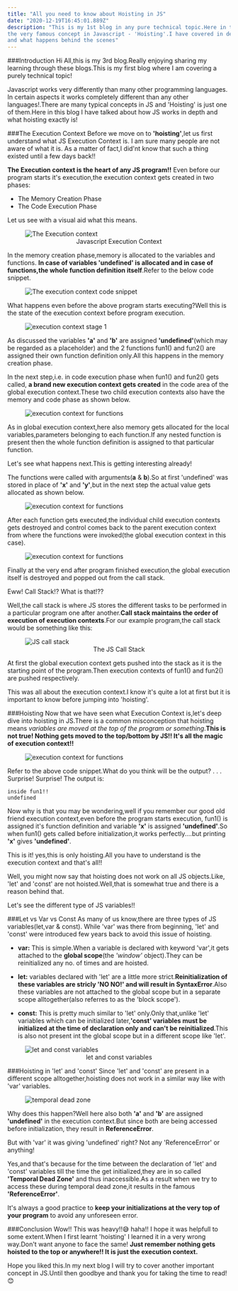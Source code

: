 ```yaml
---
title: "All you need to know about Hoisting in JS"
date: "2020-12-19T16:45:01.889Z"
description: "This is my 1st blog in any pure technical topic.Here in this blog I talk about
the very famous concept in Javascript - 'Hoisting'.I have covered in depth exactly what is hoisting
and what happens behind the scenes"
---
```


###Introduction
Hi All,this is my 3rd blog.Really enjoying sharing my learning
 through these blogs.This is my first blog where
I am covering a purely technical topic!

Javascript works very differently than many other programming languages.
In certain aspects it works completely different than any other languages!.There are many typical concepts in JS and 'Hoisting' is just one of them.Here in this blog I have talked about
how JS works in depth and what hoisting exactly is!

###The Execution Context
Before we move on to **'hoisting'**,let us first understand what JS Execution Context is.
I am sure many people are not aware of what it is.
As a matter of fact,I did'nt know that such a thing existed until
a few days back!!

**The Execution context is the heart of any JS program!!** Even before our
program starts it's execution,the execution context gets created in two phases:

* The Memory Creation Phase
* The Code Execution Phase

Let us see with a visual aid what this means.
<figure>
  <img
  src="./images/basic.png"
  alt="The Execution context">
  <figcaption style="text-align:center;">Javascript Execution Context</figcaption>
</figure>

In the memory creation phase,memory is allocated to the variables and functions.
**In case of variables 'undefined' is allocated and in case of functions,the whole function definition itself**.Refer to the below code snippet.
<figure>
  <img
  src="./images/ec-code-snippet.png"
  alt="The execution context code snippet">
</figure>

What happens even before the above program starts executing?Well this is
the state of the execution context before program execution.
<figure>
  <img
  src="./images/ec-stage1.png"
  alt="execution context stage 1">
</figure>

As discussed the variables **'a'** and **'b'** are assigned **'undefined'**(which may be 
regarded as a placeholder) and the 2 functions fun1() and fun2() are assigned
their own function definition only.All this happens in the memory creation phase.

In the next step,i.e. in code execution phase when fun1() and fun2() gets called,
**a brand new execution context gets created** in the code area of the global execution context.These two child execution contexts also have the memory and code
phase as shown below.
<figure>
  <img
  src="./images/part2.png"
  alt="execution context for functions">
</figure>

As in global execution context,here also memory gets allocated for the local variables,parameters belonging to each function.If any nested function is present
then the whole function definition is assigned to that particular function.

Let's see what happens next.This is getting interesting already!

The functions were called with arguments(**a** & **b**).So at first 'undefined' was stored
in place of **'x'** and **'y'**,but in the next step the actual value gets allocated as
shown below.
<figure>
  <img
  src="./images/part3.png"
  alt="execution context for functions">
</figure>

After each function gets executed,the individual child execution contexts
gets destroyed and control comes back to the parent execution context from where
the functions were invoked(the global execution context in this case).

<figure>
  <img
  src="./images/part4.png"
  alt="execution context for functions">
</figure>

Finally at the very end after program finished execution,the global execution
itself is destroyed and popped out from the call stack.

Eww! Call Stack!? What is that!??

Well,the call stack is where JS stores the different tasks to be performed
in a particular program one after another.**Call stack maintains the order of execution of execution contexts**.For our example program,the call
stack would be something like this:


<figure>
  <img
  src="./images/call stack.png"
  alt="JS call stack">
  <figcaption style="text-align:center;">The JS Call Stack</figcaption>
</figure>

At first the global execution context gets pushed into the stack as it is the
starting point of the program.Then execution contexts of fun1() and fun2()
are pushed respectively.

This was all about the execution context.I know it's quite a lot at first
but it is important to know before jumping into 'hoisting'.

###Hoisting
Now that we have seen what Execution Context is,let's deep dive into
hoisting in JS.There is a common misconception that hoisting means
*variables are moved at the top of the program or something*.**This is not true! Nothing gets moved to the top/bottom by JS!! It's all the magic of execution context!!**


<figure>
  <img
  src="./images/hoisting.png"
  alt="execution context for functions">
</figure>

  Refer to the above code snippet.What do you think will be the output?
  .
  .
  .
Surprise! Surprise! The output is:

```
inside fun1!!
undefined
```

Now why is that you may be wondering,well if you remember our good old
friend execution context,even before the program starts execution, fun1() is assigned it's function definition and variable **'x'** is assigned **'undefined'**.So
when fun1() gets called before initialization,it works perfectly....but
printing **'x'** gives **'undefined'**.

This is it! yes,this is only hoisting.All you have to understand is the
execution context and that's all!!

Well, you might now say that hoisting does not work on all JS objects.Like,
'let' and 'const' are not hoisted.Well,that is somewhat true and there is
a reason behind that.

Let's see the different type of JS variables!!


###Let vs Var vs Const
As many of us know,there are three types of JS variables(let,var & const).
While 'var' was there from beginning, 'let' and 'const' were introduced few
years back to avoid this issue of hoisting.

- **var:** This is simple.When a variable is declared with keyword 'var',it gets 
      attached to the **global scope**(the *'window'* object).They can be reinitialized
      any no. of times and are hoisted.

- **let:** variables declared with 'let' are a little more strict.**Reinitialization of these variables are stricly 'NO NO!' and will result in SyntaxError**.Also these variables are not attached to the global scope but in a separate scope alltogether(also referres to as the 'block scope').

- **const:** This is pretty much similar to 'let' only.Only that,unlike 'let' variables
       which can be initialized later,**'const' variables must be initialized at the time of declaration only and can't be reinitialized**.This is also not present int the global scope but in a different scope like 'let'.

<figure>
  <img
  src="./images/let+const.png"
  alt="let and const variables">
  <figcaption style="text-align:center;">let and const variables</figcaption>
</figure>

###Hoisting in 'let' and 'const'
Since 'let' and 'const' are present in a different scope alltogether,hoisting
does not work in a similar way like with 'var' variables.


<figure>
  <img
  src="./images/tdz.png"
  alt="temporal dead zone">
</figure>

Why does this happen?Well here also both **'a'** and **'b'** are assigned **'undefined'**
in the execution context.But since both are being accessed before initialization,
they result in **ReferenceError**.


But with 'var' it was giving 'undefined' right? Not any 'ReferenceError' or anything!

Yes,and that's because for the time between the declaration of 'let' and 'const'
variables till the time the get initialized,they are in so called **'Temporal Dead Zone'** and thus inaccessible.As a result when we try to access these
during temporal dead zone,it results in the famous **'ReferenceError'**.

It's always a good practice to **keep your initializations at the very top of your program** to avoid any unforeseen error.

###Conclusion
Wow!! This was heavy!!😅 haha!! I hope it was helpfull to some extent.When I
first learnt 'hoisting' I learned it in a very wrong way.Don't want
anyone to face the same! **Just remember nothing gets hoisted to the top or anywhere!! It is just the execution context.**

Hope you liked this.In my next blog I will try to cover another important
concept in JS.Until then goodbye and thank you for taking the time to read!😊
